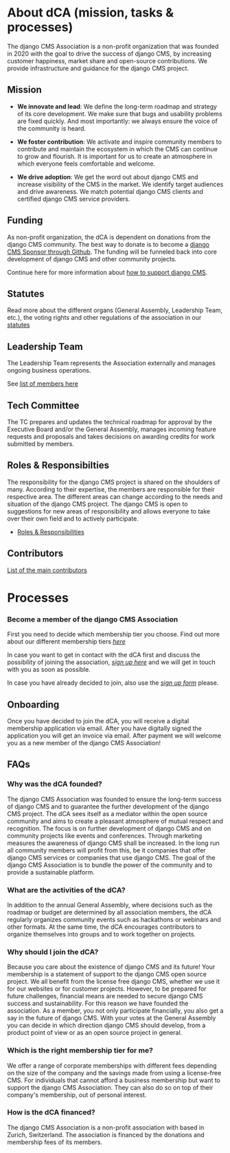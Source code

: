 # About dCA (mission, tasks & processes)

The django CMS Association is a non-profit organization that was founded in 2020 with the goal to drive the success of django CMS, by increasing customer happiness, market share and open-source contributions. We provide infrastructure and guidance for the django CMS project. 

## Mission

- **We innovate and lead**:  We define the long-term roadmap and strategy of its core development. We make sure that bugs and usability problems are fixed quickly. And most importantly: we always ensure the voice of the community is heard. 

- **We foster contribution**: We activate and inspire community members to contribute and maintain the ecosystem in which the CMS can continue to grow and flourish. It is important for us to create an atmosphere in which everyone feels comfortable and welcome.

- **We drive adoption**: We get the word out about django CMS and increase visibility of the CMS in the market. We identify target audiences and drive awareness. We match potential django CMS clients and certified django CMS service providers.

## Funding

As non-profit organization, the dCA is dependent on donations from the django CMS community. The best way to donate is to become a [django CMS Sponsor through Github](https://github.com/sponsors/django-cms). The funding will be funneled back into core development of django CMS and other community projects. 

Continue here for more information about [how to support django CMS](https://www.django-cms.org/en/donate/).

## Statutes

Read more about the different organs (General Assembly, Leadership Team, etc.), the voting rights and other regulations of the association in our [statutes](https://www.django-cms.org/dca-bylaws)

## Leadership Team

The Leadership Team represents the Association externally and manages ongoing business operations.

See [list of members here](https://www.django-cms.org/en/about-us/)

## Tech Committee

The TC prepares and updates the technical roadmap for approval by the Executive Board and/or the General Assembly, manages incoming feature requests and proposals and takes decisions on awarding credits for work submitted by members.

## Roles & Responsibilties 

The responsibility for the django CMS project is shared on the shoulders of many. According to their expertise, the members are responsible for their respective area. The different areas can change according to the needs and situation of the django CMS project. The django CMS is open to suggestions for new areas of responsibility and allows everyone to take over their own field and to actively participate. 

- [Roles & Responsibilities](https://www.django-cms.org/en/volunteering-opportunities/)  

## Contributors 

[List of the main contributors](https://www.django-cms.org/en/community/community-heroes/)

# Processes

### Become a member of the django CMS Association

First you need to decide which membership tier you choose. Find out more about our different membership tiers *[here](https://www.django-cms.org/en/memberships/)* 

In case you want to get in contact with the dCA first and discuss the possibility of joining the association, *[sign up here](https://www.django-cms.org/en/sign-up/)* and we will get in touch with you as soon as possible. 

In case you have already decided to join, also use the *[sign up form](https://www.django-cms.org/en/sign-up/)* please.

## Onboarding 

Once you have decided to join the dCA, you will receive a digital membership application via email. After you have digitally signed the application you will get an invoice via email. After payment we will welcome you as a new member of the django CMS Association! 


## FAQs

### Why was the dCA founded?
The django CMS Association was founded to ensure the long-term success of django CMS and to guarantee the further development of the django CMS project. The dCA sees itself as a mediator within the open source community and aims to create a pleasant atmosphere of mutual respect and recognition. The focus is on further development of django CMS and on community projects like events and conferences. Through marketing measures the awareness of django CMS shall be increased. In the long run all community members will profit from this, be it companies that offer django CMS services or companies that use django CMS. The goal of the django CMS Association is to bundle the power of the community and to provide a sustainable platform. 

### What are the activities of the dCA?
In addition to the annual General Assembly, where decisions such as the roadmap or budget are determined by all association members, the dCA regularly organizes community events such as hackathons or webinars and other formats. At the same time, the dCA encourages contributors to organize themselves into groups and to work together on projects. 

### Why should I join the dCA?
Because you care about the existence of django CMS and its future! Your membership is a statement of support to the django CMS open source project. We all benefit from the license free django CMS, whether we use it for our websites or for customer projects. However, to be prepared for future challenges, financial means are needed to secure django CMS success and sustainability. For this reason we have founded the association. As a member, you not only participate financially, you also get a say in the future of django CMS. With your votes at the General Assembly you can decide in which direction django CMS should develop, from a product point of view or as an open source project in general. 

### Which is the right membership tier for me?
We offer a range of corporate memberships with different fees depending on the size of the company and the savings made from using a license-free CMS. For individuals that cannot afford a business membership but want to support the django CMS Association. They can also do so on top of their company's membership, out of personal interest.

### How is the dCA financed?
The django CMS Association is a non-profit association with based in Zurich, Switzerland. The association is financed by the donations and membership fees of its members. 
